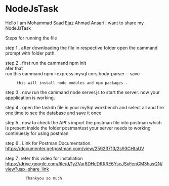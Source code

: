 # NodeJsTask
Hello I am Mohammad Saad Ejaz Ahmad Ansari
I want to share my NodeJsTask
 

Steps for running the file

step 1 . after downloading the file in respective folder
         open the cammand prompt with folder path.
         
step 2 . first run the cammand     npm init  
         afer that   
         run this cammand          npm i express mysql cors body-parser --save
         
         this will install node modules and npm packages .
         
         
step 3 . now run the cammand node server.js to start the server.
         now your appplication is working.
         
step 4 . open the taskdb file in your mySql workbench and select all and fire one time to see the database and save it once


step 5 . now to check the API's import the postman file into postman which is present inside the folder postmantest 
         your server needs to working continuesly for using postman
         
         
step 6 . Link for Postman Documentation.
             https://documenter.getpostman.com/view/25923713/2s93CHtaUV
             
             
step 7 .refer this video for installation
         https://drive.google.com/file/d/1yZVar8DHcDKRRE6YscJSxFenGM3hasQN/view?usp=share_link

             
             Thankyou so much
             
           
